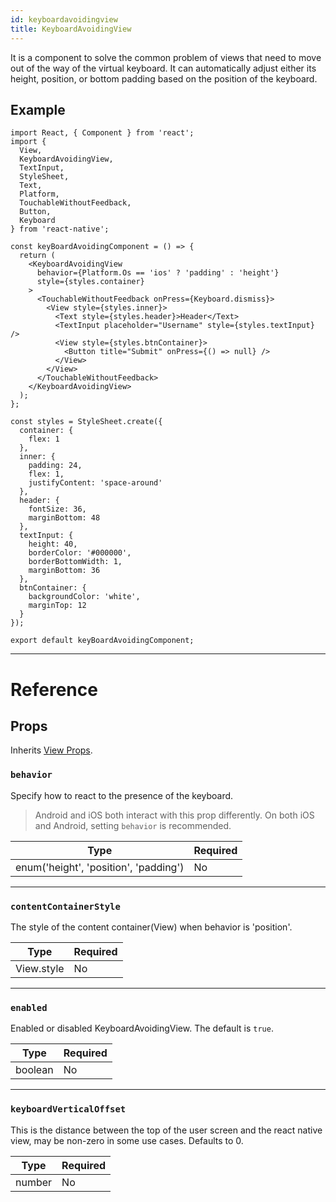 ```yaml
---
id: keyboardavoidingview
title: KeyboardAvoidingView
---
```


It is a component to solve the common problem of views that need to move out of the way of the virtual keyboard. It can automatically adjust either its height, position, or bottom padding based on the position of the keyboard.

## Example

```SnackPlayer name=KeyboardAvoidingView&supportedPlatforms=android,ios
import React, { Component } from 'react';
import {
  View,
  KeyboardAvoidingView,
  TextInput,
  StyleSheet,
  Text,
  Platform,
  TouchableWithoutFeedback,
  Button,
  Keyboard
} from 'react-native';

const keyBoardAvoidingComponent = () => {
  return (
    <KeyboardAvoidingView
      behavior={Platform.Os == 'ios' ? 'padding' : 'height'}
      style={styles.container}
    >
      <TouchableWithoutFeedback onPress={Keyboard.dismiss}>
        <View style={styles.inner}>
          <Text style={styles.header}>Header</Text>
          <TextInput placeholder="Username" style={styles.textInput} />
          <View style={styles.btnContainer}>
            <Button title="Submit" onPress={() => null} />
          </View>
        </View>
      </TouchableWithoutFeedback>
    </KeyboardAvoidingView>
  );
};

const styles = StyleSheet.create({
  container: {
    flex: 1
  },
  inner: {
    padding: 24,
    flex: 1,
    justifyContent: 'space-around'
  },
  header: {
    fontSize: 36,
    marginBottom: 48
  },
  textInput: {
    height: 40,
    borderColor: '#000000',
    borderBottomWidth: 1,
    marginBottom: 36
  },
  btnContainer: {
    backgroundColor: 'white',
    marginTop: 12
  }
});

export default keyBoardAvoidingComponent;
```

---

# Reference

## Props

Inherits [View Props](view.md#props).

### `behavior`

Specify how to react to the presence of the keyboard.

> Android and iOS both interact with this prop differently. On both iOS and Android, setting `behavior` is recommended.

| Type                                  | Required |
| ------------------------------------- | -------- |
| enum('height', 'position', 'padding') | No       |

---

### `contentContainerStyle`

The style of the content container(View) when behavior is 'position'.

| Type       | Required |
| ---------- | -------- |
| View.style | No       |

---

### `enabled`

Enabled or disabled KeyboardAvoidingView. The default is `true`.

| Type    | Required |
| ------- | -------- |
| boolean | No       |

---

### `keyboardVerticalOffset`

This is the distance between the top of the user screen and the react native view, may be non-zero in some use cases. Defaults to 0.

| Type   | Required |
| ------ | -------- |
| number | No       |
